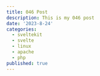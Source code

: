 ```yaml
---
title: 046 Post
description: This is my 046 post
date: '2023-8-24'
categories:
  - sveltekit
  - svelte
  - linux
  - apache
  - php
published: true
---
```


